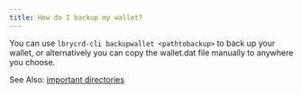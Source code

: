 ```yaml
---
title: How do I backup my wallet?
---
```


You can use `lbrycrd-cli backupwallet <pathtobackup>` to back up your wallet, or alternatively you can copy the wallet.dat file manually to anywhere you choose.

See Also: [important directories](https://lbry.io/faq/lbry-directories)

